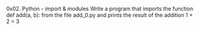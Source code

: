 0x02. Python - import & modules
Write a program that imports the function def add(a, b): from the file add_0.py and prints the result of the addition 1 + 2 = 3
